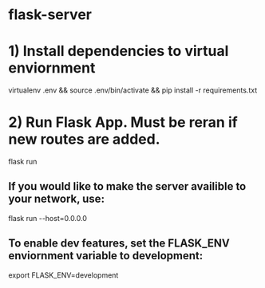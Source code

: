 # flask-server

# 1) Install dependencies to virtual enviornment
virtualenv .env && source .env/bin/activate && pip install -r requirements.txt

# 2) Run Flask App. Must be reran if new routes are added.
flask run
## If you would like to make the server availible to your network, use:
flask run --host=0.0.0.0

## To enable dev features, set the FLASK_ENV enviornment variable to development:
export FLASK_ENV=development